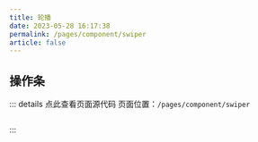 ```yaml
---
title: 轮播
date: 2023-05-28 16:17:38
permalink: /pages/component/swiper
article: false
---
```


## 操作条

::: details 点此查看页面源代码
页面位置：`/pages/component/swiper`
```vue
```
:::